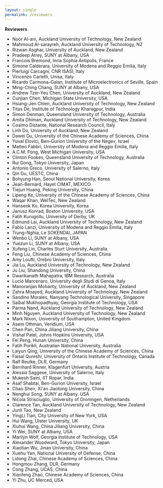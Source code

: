 ```yaml
---
layout: single
permalink: /reviewers
---
```

**Reviewers**
- Noor Al-ani, Auckland University of Technology, New Zealand
- Mahmoud Al-sarayreh, Auckland University of Technology, NZ
- Rizwan Asghar, University of Auckland, New Zealand
- Pradeep Atrey, SUNY at Albany, USA
- Francois Bremond, Inria Sophia Antipolis, France
- Simone Calderara, University of Modena and Reggio Emilia, Italy
- Pierluigi Carcagni, CNR ISASI, Italy
- Vincenzo Carletti, Unisa, Italy
- Ricardo Carmona-Galan, Institute of Microelectronics of Seville, Spain
- Ming-Ching Chang, SUNY at Albany, USA
- Andrew Tzer-Yeu Chen, University of Auckland, New Zealand
- Cunjian Chen, Michigan State University, USA
- Hsiang-Jen Chien, Auckland University of Technology, New Zealand
- Titas De,	Institute of Technology Kharagpur, India
- Simon Denman, Queensland University of Technology, Australia
- Amita Dhiman, Auckland University of Technology, New Zealand
- Cosimo Distante, National Research Council, Italy
- Linh Do, University of Auckland, New Zealand
- Dawei Du, University of the Chinese Academy of Sciences, China
- Yuval Elovici, Ben-Gurion University of the Negev, Israel
- Matteo Fabbri, University of Modena and Reggio Emilia, Italy
- A.C.M. Fong, West Michigan University, USA
- Clinton Fookes, Queensland University of Technology, Australia
- Rui Gong, Tokyo University, Japan
- Antonio Greco, University of Salerno, Italy
- Qin Gu, UESTC, China
- Bohyung Han, Seoul National University, Korea
- Jean-Bernard,	Hayet CIMAT, MEXICO
- Tiejun Huang, Peking University, China
- Lipeng Ke, University of the Chinese Academy of Sciences, China
- Waqar Khan, WelTec, New Zealand
- Hanseok Ko, Korea University, Korea
- Janusz Konrad, Boston University, USA
- Fatih Kurugollu, University of Derby, UK
- Edmund Lai, Auckland University of Technology, New Zealand
- Fabio Lanzi, University of Modena and Reggio Emilia, Italy
- Trung-Nghia, Le SOKENDAI, JAPAN
- Wenbo Li, SUNY at Albany, USA 
- Yuezun Li, SUNY at Albany, USA
- Xufeng Lin, Charles Sturt University, Australia
- Feng Liu, Chinese Academy of Sciences, China
- Amy Loufti, Orebro University, Italy
- Jia Lu, Auckland University of Technology, New Zealand
- Ju Liu, Shandong University, China
- Dwarikanath Mahapatra, IBM Research, Australia
- Lucio Marcenaro, University degli Studi di Genoa, Italy
- Manoranjan Mohanty, University of Auckland, New Zealand
- Zahra Moayed, Auckland University of Technology, New Zealand
- Sandino Morales, Nanyang Technological University, Singapore
- Saibal Mukhopadhyay, Georgia Institute of Technology, USA
- Parma Nand, Auckland University of Technology, New Zealand
- Minh Nguyen, Auckland University of Technology, New Zealand
- Mark Nixon, University of Southampton, United Kingdom
- Asem Othman, Veridium, USA
- Chen Pan, China Jiliang University, China
- Vishal Patel, Johns Hopkins University, USA
- Fei Peng, Hunan University, China
- Fatih Porikli, Australian National University, Australia
- Laiyun Qing, University of the Chinese Academy of Sciences, China
- Faisal Qureshi, University of Ontario Institute of Technology, Canada
- Ralf Reulke, DLR, Germany
- Bernhard Rinner, Klagenfurt University, Austria
- Alessia Saggese, University of Salerno, Italy
- Mukesh Saini, IIT Ropar, India
- Asaf Shabtai, Ben-Gurion University, Israel
- Chao Shen, Xi'an Jiaotong University, China
- Nenghui Song, SUNY at Albany, USA
- Nicola Strisciuglio, University of Groningen, Netherlands
- Clarence Tan, Auckland University of Technology, New Zealand
- Junli Tao, New Zealand
- YingLi Tian, City University of New York, USA
- Hui Wang, Ulster University, UK
- Xiuhui Wang, China Jiliang University, China
- Yi Wei, SUNY at Albany, USA
- Marilyn Wolf, Georgia Institute of Technology, USA
- Alexander Woodward, Tokyo University, Japan
- Xiaotian Wu, Jinan University, China
- Xuehu Yan, National University of Defense, China
- Lidong Zhai, Chinese Academy of Sciences, China
- Hongmou Zhang, DLR, Germany
- Cong Zhang, UCAS, China
- Xianfeng Zhao, Chinese Academy of Sciences, China
- Yi Zhu, UC Merced, USA